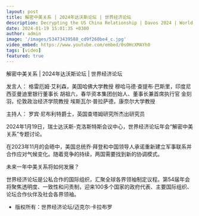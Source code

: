 ```yaml
---
layout: post
title: 解密中美关系 | 2024年达沃斯论坛 | 世界经济论坛
description: Decrypting the US China Relationship | Davos 2024 | World Economic Forum
date: 2024-01-19 15:01:35 +0300
author: admin
image: '/images/53473439588_cd9f260be4_c.jpg'
video_embed: https://www.youtube.com/embed/0s0HcXMAYh0
tags: [video]
featured: true
---
```

解密中美关系 | 2024年达沃斯论坛 | 世界经济论坛

发言人：
格雷厄姆·艾利森，美国哈佛大学教授
穆哈马德·查提布·巴斯里，印度尼西亚曼迪里银行董事长
胡祖六，春华资本集团创始人、董事长兼首席执行官
金刻羽，伦敦政治经济学院教授
埃斯瓦尔·普拉萨德，康奈尔大学教授

主持人：
罗宾·尼布利特爵士，英国查塔姆研究所杰出研究员

2024年1月19日，瑞士达沃斯-克洛斯特斯会议中心，世界经济论坛年会“解密中美关系”专题讨论。

在2023年11月的会晤中，美国总统乔·拜登和中国领导人承诺重新建立军事联系并合作应对气候变化。随着竞争的持续，两国需要找到新的协调模式。

未来一年中美关系将如何发展？

世界经济论坛是公私合作的国际组织，汇聚全球各界领袖制定议程。第54届年会将聚焦透明度、一致性和问责制，迎来100多个国家的政府代表、主要国际组织、论坛合作伙伴及社会各界领袖。

* 版权所有：世界经济论坛/迈克尔·卡拉布罗
